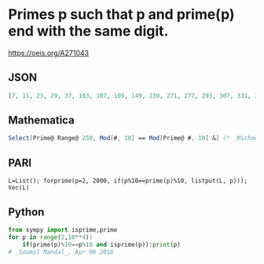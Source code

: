 # Primes p such that p and prime\(p\) end with the same digit\.
https://oeis.org/A271043
## JSON
```JSON
[7, 11, 23, 29, 37, 103, 107, 109, 149, 239, 271, 277, 293, 307, 331, 367, 379, 431, 449, 499, 503, 541, 557, 577, 601, 701, 751, 761, 787, 821, 823, 839, 881, 883, 907, 953, 967, 983, 991, 1031, 1033, 1097, 1163, 1171, 1213, 1223, 1249, 1289, 1321, 1433]
```
## Mathematica
```Mathematica
Select[Prime@ Range@ 250, Mod[#, 10] == Mod[Prime@ #, 10] &] (* _Michael De Vlieger_, Mar 29 2016 *)
```
## PARI
```PARI
L=List(); forprime(p=2, 2000, if(p%10==prime(p)%10, listput(L, p))); Vec(L)
```
## Python
```Python
from sympy import isprime,prime
for p in range(2,10**4):
    if(prime(p)%10==p%10 and isprime(p)):print(p)
# _Soumil Mandal_, Apr 06 2016
```
